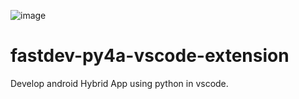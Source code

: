 ![image](https://github.com/user-attachments/assets/c5d16f12-191e-45f1-a5b0-a5c6c335a714)

# fastdev-py4a-vscode-extension
Develop android Hybrid App using python in vscode.
